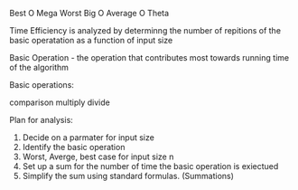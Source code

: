 Best O Mega
Worst Big O
Average O Theta

Time Efficiency is analyzed by determinng the number of repitions of the basic operatation as a function of 
input size

Basic Operation - the operation that contributes most towards running time of the algorithm


Basic operations:

comparison
multiply 
divide 


Plan for analysis:
1. Decide on a parmater for input size
2. Identify the basic operation
3. Worst, Averge, best case for input size n
4. Set up a sum for the number of time the basic operation is exiectued
5. Simplify the sum using standard formulas. (Summations)